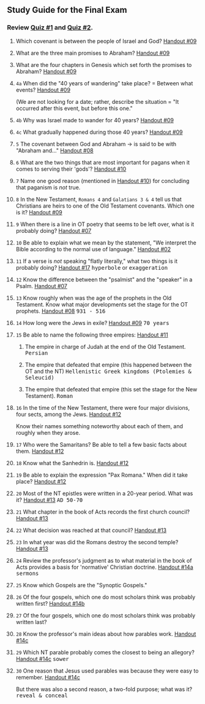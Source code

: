 ---
---

## Study Guide for the Final Exam

### Review [Quiz #1] and [Quiz #2].

1. Which covenant is between the people of Israel and God? [Handout #09]

2. What are the three main promises to Abraham? [Handout #09]

3. What are the four chapters in Genesis which set forth the promises to Abraham? [Handout #09]

4. `4a` When did the "40 years of wandering" take place? = Between what events? [Handout #09]

   (We are not looking for a date; rather, describe the situation = "It occurred after this event, but before this one."

4. `4b` Why was Israel made to wander for 40 years? [Handout #09]

4. `4c` What gradually happened during those 40 years? [Handout #09]

5. `5` The covenant between God and Abraham → is said to be with "Abraham and…" [Handout #08]

6. `6` What are the two things that are most important for pagans when it comes to serving their 'gods'? [Handout #10]

7. `7` Name one good reason (mentioned in [Handout #10]) for concluding that paganism is _not_ true.

8. `8` In the New Testament, `Romans 4` and `Galatians 3 & 4` tell us that Christians are heirs to one of the Old Testament covenants. Which one is it? [Handout #09]

9. `9` When there is a line in OT poetry that seems to be left over, what is it probably doing? [Handout #07]

10. `10` Be able to explain what we mean by the statement, "We interpret the Bible according to the normal use of language." [Handout #02]

11. `11` If a verse is _not_ speaking "flatly literally," what two things is it probably doing? [Handout #17] <samp>hyperbole</samp> or <samp>exaggeration</samp>

12. `12` Know the difference between the "psalmist" and the "speaker" in a Psalm. [Handout #07]

13. `13` Know roughly when was the age of the prophets in the Old Testament. Know what major developments set the stage for the OT prophets. [Handout #08] <samp>931 - 516</samp>

14. `14` How long were the Jews in exile? [Handout #09] <samp>70 years</samp>

15. `15` Be able to name the following three empires: [Handout #11]

    1. The empire in charge of Judah at the end of the Old Testament. <samp>Persian</samp>

    2. The empire that defeated that empire (this happened between the OT and the NT) <samp>Hellenistic Greek kingdoms (Ptolemies & Seleucid)</samp>

    3. The empire that defeated that empire (this set the stage for the New Testament). <samp>Roman</samp>

16. `16` In the time of the New Testament, there were four major divisions, four sects, among the Jews. [Handout #12]

    Know their names something noteworthy about each of them, and roughly when they arose.

17. `17` Who were the Samaritans? Be able to tell a few basic facts about them. [Handout #12]

18. `18` Know what the Sanhedrin is. [Handout #12]

19. `19` Be able to explain the expression "Pax Romana." When did it take place? [Handout #12]

20. `20` Most of the NT epistles were written in a 20-year period. What was it? [Handout #13] <samp>AD 50-70</samp>

21. `21` What chapter in the book of Acts records the first church council? [Handout #13]

22. `22` What decision was reached at that council? [Handout #13]

23. `23` In what year was did the Romans destroy the second temple? [Handout #13]

24. `24` Review the professor's judgment as to what material in the book of Acts provides a basis for 'normative' Christian doctrine. [Handout #14a] <samp>sermons</samp>

25. `25` Know which Gospels are the "Synoptic Gospels."

26. `26` Of the four gospels, which one do most scholars think was probably written first? [Handout #14b]

27. `27` Of the four gospels, which one do most scholars think was probably written last?

28. `28` Know the professor's main ideas about how parables work. [Handout #14c]

29. `29` Which NT parable probably comes the closest to being an allegory? [Handout #14c] <samp>sower</samp>

30. `30` One reason that Jesus used parables was because they were easy to remember. [Handout #14c]

    But there was also a second reason, a two-fold purpose; what was it? <samp>reveal & conceal</samp>

[Quiz #1]: /session/quiz-01
[Quiz #2]: /session/quiz-02

[Handout #01]: /session/session-01
[Handout #02]: /session/session-02
[Handout #03]: /session/session-03
[Handout #08]: /session/session-04
[Handout #09]: /session/session-05

[Handout #04]: /session/session-06
[Handout #05]: /session/session-07
[Handout #06]: /session/session-08
[Handout #10]: /session/session-09

[Handout #07]: /session/session-10
[Handout #11]: /session/session-11
[Handout #12]: /session/session-12

[Handout #13]: /session/session-13
[Handout #14a]: /session/session-14a
[Handout #14b]: /session/session-14b
[Handout #14c]: /session/session-15

[Handout #15]: /session/session-16
[Handout #16]: /session/session-17
[Handout #17]: /session/session-18
